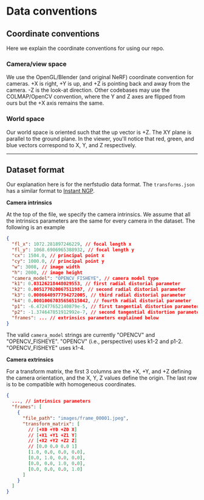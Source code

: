 # Data conventions

## Coordinate conventions

Here we explain the coordinate conventions for using our repo.

### Camera/view space

We use the OpenGL/Blender (and original NeRF) coordinate convention for cameras. +X is right, +Y is up, and +Z is pointing back and away from the camera. -Z is the look-at direction. Other codebases may use the COLMAP/OpenCV convention, where the Y and Z axes are flipped from ours but the +X axis remains the same.

### World space

Our world space is oriented such that the up vector is +Z. The XY plane is parallel to the ground plane. In the viewer, you'll notice that red, green, and blue vectors correspond to X, Y, and Z respectively.

<hr>

## Dataset format

Our explanation here is for the nerfstudio data format. The `transforms.json` has a similar format to [Instant NGP](https://github.com/NVlabs/instant-ngp).

**Camera intrinsics**

At the top of the file, we specify the camera intrinsics. We assume that all the intrinsics parameters are the same for every camera in the dataset. The following is an example

```json
{
  "fl_x": 1072.281897246229, // focal length x
  "fl_y": 1068.6906965388932, // focal length y
  "cx": 1504.0, // principal point x
  "cy": 1000.0, // principal point y
  "w": 3008, // image width
  "h": 2000, // image height
  "camera_model": "OPENCV_FISHEYE", // camera model type
  "k1": 0.03126218448029553, // first radial distorial parameter
  "k2": 0.005177020067511987, // second radial distorial parameter
  "k3": 0.0006640977794272005, // third radial distorial parameter
  "k4": 0.00010067035656515042, // fourth radial distorial parameter
  "p1": -6.472477652140879e-5, // first tangential distortion parameter
  "p2": -1.374647851912992e-7, // second tangential distortion parameter
  "frames": ... // extrinsics parameters explained below
}
```

The valid `camera_model` strings are currently "OPENCV" and "OPENCV_FISHEYE". "OPENCV" (i.e., perspective) uses k1-2 and p1-2. "OPENCV_FISHEYE" uses k1-4.

**Camera extrinsics**

For a transform matrix, the first 3 columns are the +X, +Y, and +Z defining the camera orientation, and the X, Y, Z values define the origin. The last row is to be compatible with homogeneous coordinates.

```json
{
  ..., // intrinsics parameters
  "frames": [
    {
      "file_path": "images/frame_00001.jpeg",
      "transform_matrix": [
        // [+X0 +Y0 +Z0 X]
        // [+X1 +Y1 +Z1 Y]
        // [+X2 +Y2 +Z2 Z]
        // [0.0 0.0 0.0 1]
        [1.0, 0.0, 0.0, 0.0],
        [0.0, 1.0, 0.0, 0.0],
        [0.0, 0.0, 1.0, 0.0],
        [0.0, 0.0, 0.0, 1.0]
      ]
    }
  ]
}
```
